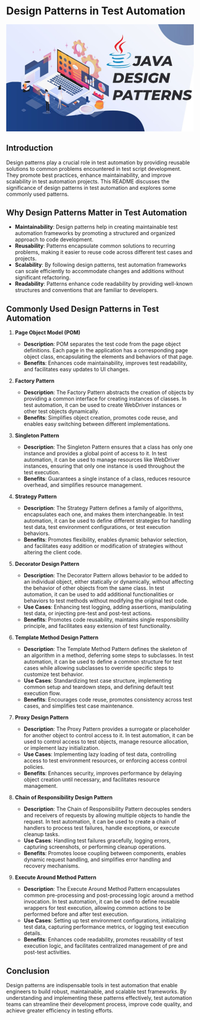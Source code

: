 # Design Patterns in Test Automation

![Alt Text](design-partten.png)

## Introduction
Design patterns play a crucial role in test automation by providing reusable solutions to common problems encountered in test script development. They promote best practices, enhance maintainability, and improve scalability in test automation projects. This README discusses the significance of design patterns in test automation and explores some commonly used patterns.

## Why Design Patterns Matter in Test Automation
- **Maintainability**: Design patterns help in creating maintainable test automation frameworks by promoting a structured and organized approach to code development.
- **Reusability**: Patterns encapsulate common solutions to recurring problems, making it easier to reuse code across different test cases and projects.
- **Scalability**: By following design patterns, test automation frameworks can scale efficiently to accommodate changes and additions without significant refactoring.
- **Readability**: Patterns enhance code readability by providing well-known structures and conventions that are familiar to developers.

## Commonly Used Design Patterns in Test Automation
1. **Page Object Model (POM)**
   - **Description**: POM separates the test code from the page object definitions. Each page in the application has a corresponding page object class, encapsulating the elements and behaviors of that page.
   - **Benefits**: Enhances code maintainability, improves test readability, and facilitates easy updates to UI changes.

2. **Factory Pattern**
   - **Description**: The Factory Pattern abstracts the creation of objects by providing a common interface for creating instances of classes. In test automation, it can be used to create WebDriver instances or other test objects dynamically.
   - **Benefits**: Simplifies object creation, promotes code reuse, and enables easy switching between different implementations.

3. **Singleton Pattern**
   - **Description**: The Singleton Pattern ensures that a class has only one instance and provides a global point of access to it. In test automation, it can be used to manage resources like WebDriver instances, ensuring that only one instance is used throughout the test execution.
   - **Benefits**: Guarantees a single instance of a class, reduces resource overhead, and simplifies resource management.

4. **Strategy Pattern**
   - **Description**: The Strategy Pattern defines a family of algorithms, encapsulates each one, and makes them interchangeable. In test automation, it can be used to define different strategies for handling test data, test environment configurations, or test execution behaviors.
   - **Benefits**: Promotes flexibility, enables dynamic behavior selection, and facilitates easy addition or modification of strategies without altering the client code.

5. **Decorator Design Pattern**
   - **Description**: The Decorator Pattern allows behavior to be added to an individual object, either statically or dynamically, without affecting the behavior of other objects from the same class. In test automation, it can be used to add additional functionalities or behaviors to test methods without modifying the original test code.
   - **Use Cases**: Enhancing test logging, adding assertions, manipulating test data, or injecting pre-test and post-test actions.
   - **Benefits**: Promotes code reusability, maintains single responsibility principle, and facilitates easy extension of test functionality.

6. **Template Method Design Pattern**
   - **Description**: The Template Method Pattern defines the skeleton of an algorithm in a method, deferring some steps to subclasses. In test automation, it can be used to define a common structure for test cases while allowing subclasses to override specific steps to customize test behavior.
   - **Use Cases**: Standardizing test case structure, implementing common setup and teardown steps, and defining default test execution flow.
   - **Benefits**: Encourages code reuse, promotes consistency across test cases, and simplifies test case maintenance.

7. **Proxy Design Pattern**
   - **Description**: The Proxy Pattern provides a surrogate or placeholder for another object to control access to it. In test automation, it can be used to control access to test objects, manage resource allocation, or implement lazy initialization.
   - **Use Cases**: Implementing lazy loading of test data, controlling access to test environment resources, or enforcing access control policies.
   - **Benefits**: Enhances security, improves performance by delaying object creation until necessary, and facilitates resource management.

8. **Chain of Responsibility Design Pattern**
   - **Description**: The Chain of Responsibility Pattern decouples senders and receivers of requests by allowing multiple objects to handle the request. In test automation, it can be used to create a chain of handlers to process test failures, handle exceptions, or execute cleanup tasks.
   - **Use Cases**: Handling test failures gracefully, logging errors, capturing screenshots, or performing cleanup operations.
   - **Benefits**: Promotes loose coupling between components, enables dynamic request handling, and simplifies error handling and recovery mechanisms.

9. **Execute Around Method Pattern**
   - **Description**: The Execute Around Method Pattern encapsulates common pre-processing and post-processing logic around a method invocation. In test automation, it can be used to define reusable wrappers for test execution, allowing common actions to be performed before and after test execution.
   - **Use Cases**: Setting up test environment configurations, initializing test data, capturing performance metrics, or logging test execution details.
   - **Benefits**: Enhances code readability, promotes reusability of test execution logic, and facilitates centralized management of pre and post-test activities.

## Conclusion
Design patterns are indispensable tools in test automation that enable engineers to build robust, maintainable, and scalable test frameworks. By understanding and implementing these patterns effectively, test automation teams can streamline their development process, improve code quality, and achieve greater efficiency in testing efforts.